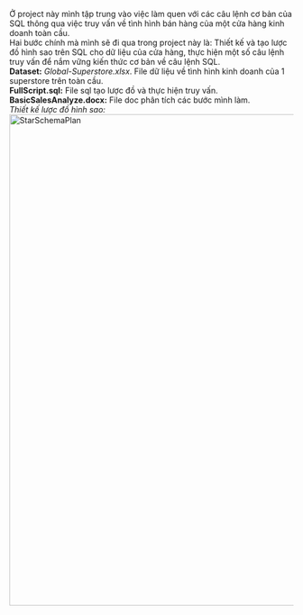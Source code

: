 Ở project này mình tập trung vào việc làm quen với các câu lệnh cơ bản của SQL thông qua việc truy vấn về tình hình bán hàng của một cửa hàng kinh doanh toàn cầu. <br>
Hai bước chính mà mình sẽ đi qua trong project này là: Thiết kế và tạo lược đồ hình sao trên SQL cho dữ liệu của cửa hàng, thực hiện một số câu lệnh truy vấn để nắm vững kiến thức cơ bản về câu lệnh SQL. <br>
**Dataset:** *Global-Superstore.xlsx*. File dữ liệu về tình hình kinh doanh của 1 superstore trên toàn cầu. <br>
**FullScript.sql:** File sql tạo lược đồ và thực hiện truy vấn.  <br>
**BasicSalesAnalyze.docx:** File doc phân tích các bước mình làm. <br>
_Thiết kế lược đồ hình sao:_ <u> <br>
<img width="873" alt="StarSchemaPlan" src="https://user-images.githubusercontent.com/86181500/236392154-e0e688ce-f086-4052-8e9e-b60fac426149.png">
